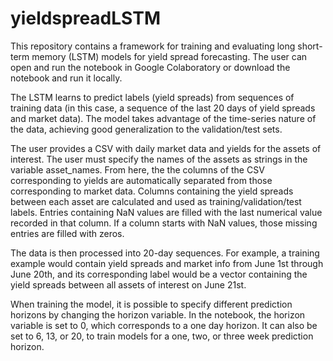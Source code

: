 # yieldspreadLSTM
This repository contains a framework for training and evaluating long short-term memory (LSTM) models for yield spread forecasting. The user can open and run the notebook in Google Colaboratory or download the notebook and run it locally. 

The LSTM learns to predict labels (yield spreads) from sequences of training data (in this case, a sequence of the last 20 days of yield spreads and market data). The model takes advantage of the time-series nature of the data, achieving good generalization to the validation/test sets.

The user provides a CSV with daily market data and yields for the assets of interest. The user must specify the names of the assets as strings in the variable asset_names. From here, the the columns of the CSV corresponding to yields are automatically separated from those corresponding to market data. Columns containing the yield spreads between each asset are calculated and used as training/validation/test labels. Entries containing NaN values are filled with the last numerical value recorded in that column. If a column starts with NaN values, those missing entries are filled with zeros.  

The data is then processed into 20-day sequences. For example, a training example would contain yield spreads and market info from June 1st through June 20th, and its corresponding label would be a vector containing the yield spreads between all assets of interest on June 21st.

When training the model, it is possible to specify different prediction horizons by changing the horizon variable. In the notebook, the horizon variable is set to 0, which corresponds to a one day horizon. It can also be set to 6, 13, or 20, to train models for a one, two, or three week prediction horizon. 

